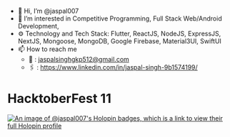 - 👋 Hi, I’m @jaspal007
- 👀 I’m interested in Competitive Programming, Full Stack Web/Android Development,
- ⚙️ Technology and Tech Stack: Flutter, ReactJS, NodeJS, ExpressJS, NextJS, Mongoose, MongoDB, Google Firebase, Material3UI, SwiftUI
- 📫 How to reach me
    - 📧 : jaspalsinghgkp512@gmail.com
    - 🖇️ : https://www.linkedin.com/in/jaspal-singh-9b1574199/

<!---
jaspal007/jaspal007 is a ✨ special ✨ repository because its `README.md` (this file) appears on your GitHub profile.
You can click the Preview link to take a look at your changes.
--->
# HacktoberFest 11
[![An image of @jaspal007's Holopin badges, which is a link to view their full Holopin profile](https://holopin.me/jaspal007)](https://holopin.io/@jaspal007)
